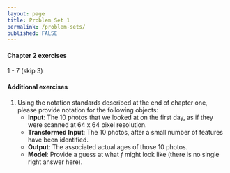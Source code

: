 ```yaml
---
layout: page
title: Problem Set 1
permalink: /problem-sets/
published: FALSE
---
```


#### Chapter 2 exercises
1 - 7 (skip 3)

#### Additional exercises
1. Using the notation standards described at the end of chapter one, please 
provide notation for the following objects:
    - **Input**: The 10 photos that we looked at on the first day, as if they were scanned
    at 64 x 64 pixel resolution.
    - **Transformed Input**: The 10 photos, after a small number of features have
    been identified.
    - **Output**: The associated actual ages of those 10 photos.
    - **Model**: Provide a guess at what $f$ might look like (there is no single
    right answer here). 
    
    
